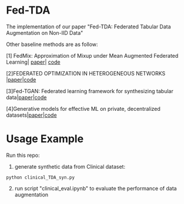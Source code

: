 # Fed-TDA
The implementation of our paper "Fed-TDA: Federated Tabular Data Augmentation on Non-IID Data"

Other baseline methods are as follow:

[1] FedMix: Approximation of Mixup under Mean Augmented Federated Learning| [paper](https://arxiv.org/pdf/2107.00233.pdf)| [code](https://github.com/smduan/FedMix)

[2]FEDERATED OPTIMIZATION IN HETEROGENEOUS NETWORKS |[paper](https://proceedings.mlsys.org/paper/2020/file/38af86134b65d0f10fe33d30dd76442e-Paper.pdf)|[code](https://github.com/smduan/FedProx)

[3]Fed-TGAN: Federated learning framework for synthesizing tabular data|[paper](https://arxiv.org/pdf/2108.07927.pdf)|[code](https://github.com/smduan/Fed-TGAN)

[4]Generative models for effective ML on private, decentralized datasets|[paper](https://arxiv.org/pdf/1911.06679.pdf)|[code](https://github.com/smduan/HT-Fed-GAN/tree/main/dp-fedavg-gan)

# Usage Example

Run this repo:
1. generate synthetic data from Clinical dataset:

```
python clinical_TDA_syn.py
```

2. run script "clinical_eval.ipynb" to evaluate the performance of data augmentation
